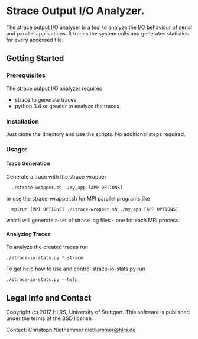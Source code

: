 # Strace Output I/O Analyzer.

The strace output I/O analyser is a tool to analyze the I/O behaviour of serial and parallel applications.
It traces the system calls and generates statistics for every accessed file.

## Getting Started

### Prerequisites
The strace output I/O analyzer requires
- strace to generate traces
- python 3.4 or greater to analyze the traces

### Installation
Just clone the directory and use the scripts. No additional steps required.

### Usage:
#### Trace Generation
Generate a trace with the strace wrapper
```
  ./strace-wrapper.sh ./my_app [APP OPTIONS]
```
or use the strace-wrapper.sh for MPI parallel programs like
```
  mpirun [MPI OPTIONS] ./strace-wrapper.sh ./my_app [APP OPTIONS]
```
which will generate a set of strace log files - one for each MPI process.

#### Analyzing Traces

To analyze the created traces run

```
./strace-io-stats.py *.strace
```
To get help how to use and control strace-io-stats.py run
```
./strace-io-stats.py --help
```


## Legal Info and Contact
Copyright (c) 2017     HLRS, University of Stuttgart.
This software is published under the terms of the BSD license.

Contact: Christoph Niethammer <niethammer@hlrs.de>

